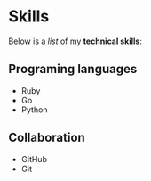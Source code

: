 # Skills

Below is a *list* of my **technical skills**:

## Programing languages
- Ruby
- Go
- Python

## Collaboration
- GitHub
- Git

